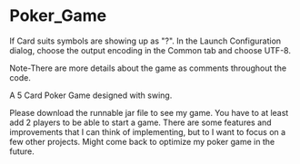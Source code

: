 # Poker_Game

If Card suits symbols are showing up as "?".  In the Launch Configuration dialog, choose the output encoding in the Common tab and choose UTF-8.

Note-There are more details about the game as comments throughout the code.

A 5 Card Poker Game designed with swing.

Please download the runnable jar file to see my game. You have to at least add 2 players to be able to start a game. There are some features
and improvements that I can think of implementing, but to I want to focus on a few other projects. Might come back to optimize my poker game
in the future.
